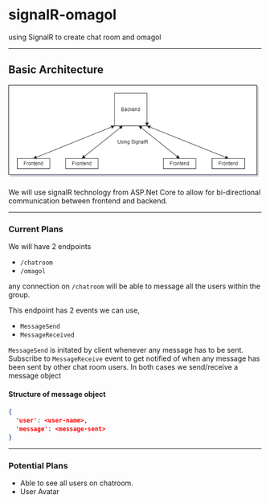# signalR-omagol
using SignalR to create chat room and omagol

---
## Basic Architecture

![Basic Architecure](/basic-architecture.png)

We will use signalR technology from ASP.Net Core to allow for bi-directional communication between frontend and backend.

---
### Current Plans

We will have 2 endpoints
- `/chatroom`
- `/omagol`

any connection on `/chatroom` will be able to message all the users within the group.

This endpoint has 2 events we can use,
- `MessageSend`
- `MessageReceived`

`MessageSend` is initated by client whenever any message has to be sent.
Subscribe to `MessageReceive` event to get notified of when any message has been sent by other chat room users.
In both cases we send/receive a message object
#### Structure of message object
```json
{
  'user': <user-name>,
  'message': <message-sent>
}
```

---
### Potential Plans

- Able to see all users on chatroom.
- User Avatar